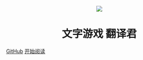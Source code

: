 <p align="center">
<img src="https://ae03.alicdn.com/kf/Hdb8a96108b6f47fb8857ad919049552dU.png" />
</p>
<h1 align="center">文字游戏 翻译君</h1>

[GitHub](https://github.com/sh2288/krkr_translator)
[开始阅读](#docsify-demo)




